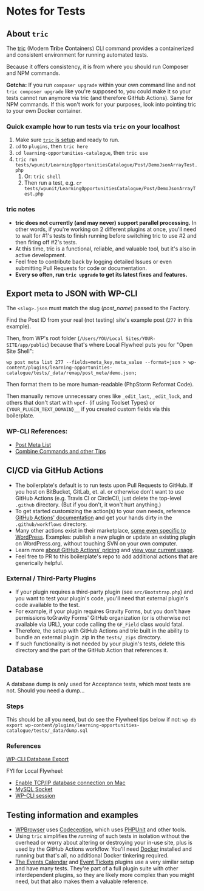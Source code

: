 # Notes for Tests

## About `tric`

The [tric](https://github.com/moderntribe/tric) (Modern **Tri**be **C**ontainers) CLI command provides a containerized and consistent environment for running automated tests.

Because it offers consistency, it is from where you should run Composer and NPM commands.

**Gotcha:** If you run `composer upgrade` within your own command line and not `tric composer upgrade` like you're supposed to, you could make it so your tests cannot run anymore via tric (and therefore GitHub Actions). Same for NPM commands. If this won't work for your purposes, look into pointing tric to your own Docker container.

### Quick example how to run tests via `tric` on your localhost

1. Make sure [`tric` is setup](https://github.com/moderntribe/tric/blob/main/docs/setup.md) and ready to run.
1. `cd` to `plugins`, then `tric here`
1. `cd learning-opportunities-catalogue`, then `tric use`
1. `tric run tests/wpunit/LearningOpportunitiesCatalogue/Post/DemoJsonArrayTest.php`
    1. Or: `tric shell`
    1. Then run a test, e.g. `cr tests/wpunit/LearningOpportunitiesCatalogue/Post/DemoJsonArrayTest.php`

### tric notes

* **tric does not currently (and may never) support parallel processing.** In other words, if you're working on 2 different plugins at once, you'll need to wait for #1's tests to finish running before switching tric to use #2 and then firing off #2's tests.
* At this time, tric is a functional, reliable, and valuable tool, but it's also in active development.
* Feel free to contribute back by logging detailed Issues or even submitting Pull Requests for code or documentation.
* **Every so often, run `tric upgrade` to get its latest fixes and features.**

## Export meta to JSON with WP-CLI

The `<slug>.json` must match the slug (*post_name*) passed to the Factory.

Find the Post ID from your real (not testing) site's example post (`277` in this example).

Then, from WP's root folder (`/Users/YOU/Local Sites/YOUR-SITE/app/public`) because that's where Local Flywheel puts you for "Open Site Shell":

```
wp post meta list 277 --fields=meta_key,meta_value --format=json > wp-content/plugins/learning-opportunities-catalogue/tests/_data/remap/post_meta/demo.json;
```

Then format them to be more human-readable (PhpStorm Reformat Code).

Then manually remove unnecessary ones like `_edit_last`, `_edit_lock`, and others that don't start with `wpcf-` (if using Toolset Types) or `{YOUR_PLUGIN_TEXT_DOMAIN}__` if you created custom fields via this boilerplate.

### WP-CLI References:

* [Post Meta List](https://developer.wordpress.org/cli/commands/post/meta/list/)
* [Combine Commands and other Tips](https://make.wordpress.org/cli/handbook/references/shell-friends/)

## CI/CD via GitHub Actions

* The boilerplate's default is to run tests upon Pull Requests to GitHub. If you host on BitBucket, GitLab, et. al. or otherwise don't want to use GitHub Actions (e.g. Travis CI or CircleCI), just delete the top-level `.github` directory. (But if you don't, it won't hurt anything.)
* To get started customizing the action(s) to your own needs, reference [GitHub Actions' documentation](https://docs.github.com/free-pro-team@latest/actions) and get your hands dirty in the `.github/workflows` directory.
* Many other actions exist in their marketplace, [some even specific to WordPress](https://github.com/marketplace?utf8=%E2%9C%93&type=actions&query=wordpress). Examples: publish a new plugin or update an existing plugin on WordPress.org, without touching SVN on your own computer.
* Learn more [about GitHub Actions' pricing](https://docs.github.com/free-pro-team@latest/github/setting-up-and-managing-billing-and-payments-on-github/about-billing-for-github-actions) and [view your current usage](https://docs.github.com/free-pro-team@latest/github/setting-up-and-managing-billing-and-payments-on-github/viewing-your-github-actions-usage).
* Feel free to PR to this boilerplate's repo to add additional actions that are generically helpful.

### External / Third-Party Plugins

* If your plugin requires a third-party plugin (see `src/Bootstrap.php`) and you want to test your plugin's code, you'll need that external plugin's code available to the test.
* For example, if your plugin requires Gravity Forms, but you don't have permissions toGravity Forms' GitHub organization (or is otherwise not available via URL), your code calling the `GF_Field` class would fatal.
* Therefore, the setup with GitHub Actions and tric built in the ability to bundle an external plugin .zip in the `tests/_zips` directory.
* If such functionality is not needed by your plugin's tests, delete this directory and the part of the GitHub Action that references it.

## Database

A database dump is only used for Acceptance tests, which most tests are not. Should you need a dump...

### Steps

This should be all you need, but do see the Flywheel tips below if not: `wp db export wp-content/plugins/learning-opportunities-catalogue/tests/_data/dump.sql`

### References

[WP-CLI Database Export](https://developer.wordpress.org/cli/commands/db/export/)

FYI for Local Flywheel:

* [Enable TCP/IP database connection on Mac](https://localwp.com/community/t/how-can-i-connect-to-mysql-using-tcp-ip-rather-than-a-socket-on-macos-linux/21220)
* [MySQL Socket](https://localwp.com/community/t/local-5-2-4-cant-connect-to-local-mysql-server-through-socket-macos/17420/14)
* [WP-CLI session](https://localwp.com/community/t/open-site-shell-no-longer-works/22984)

## Testing information and examples

* [WPBrowser](https://wpbrowser.wptestkit.dev/) uses [Codeception](https://codeception.com/for/wordpress), which uses [PHPUnit](https://phpunit.de/) and other tools.
* Using `tric` simplifies the _running_ of such tests in isolation without the overhead or worry about altering or destroying your in-use site, plus is used by the GitHub Actions workflow. You'll need [Docker](https://www.docker.com/products/docker-desktop) installed and running but that's all, no additional Docker tinkering required.
* [The Events Calendar](https://github.com/moderntribe/the-events-calendar/tree/master/tests) and [Event Tickets](https://github.com/moderntribe/event-tickets/tree/master/tests) plugins use a very similar setup and have many tests. They're part of a full plugin suite with other interdependent plugins, so they are likely more complex than you might need, but that also makes them a valuable reference.
